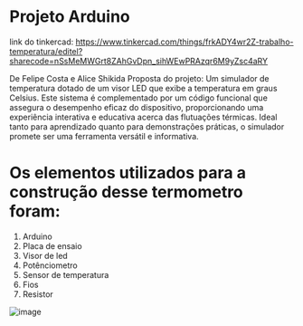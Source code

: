 # Projeto Arduino

link do tinkercad: https://www.tinkercad.com/things/frkADY4wr2Z-trabalho-temperatura/editel?sharecode=nSsMeMWGrt8ZAhGvDpn_sihWEwPRAzqr6M9yZsc4aRY

De Felipe Costa e Alice Shikida Proposta do projeto: Um simulador de temperatura dotado de um visor LED que exibe a temperatura em graus Celsius. Este sistema é complementado por um código funcional que assegura o desempenho eficaz do dispositivo, proporcionando uma experiência interativa e educativa acerca das flutuações térmicas. Ideal tanto para aprendizado quanto para demonstrações práticas, o simulador promete ser uma ferramenta versátil e informativa.

# Os elementos utilizados para a construção desse termometro foram:
1. Arduino
2. Placa de ensaio
3. Visor de led
4. Potênciometro
5. Sensor de temperatura
6. Fios
7. Resistor



 ![image](https://github.com/aliceshikida/Arduino/assets/161458492/53ad089e-7d58-427e-abb7-155735e420e9)
